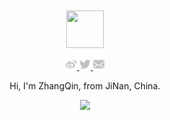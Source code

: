 <div align="center">
  <br>
  <br>
  <a href="https://sdwfqin.github.io/">
    <img width="60" height="60" src="https://avatars2.githubusercontent.com/u/13191807?s=460&u=056518e1bf3b5f9e7b0d75f855455e0c44d33309&v=4" />
  </a>
  <br>
  <p>
    <a href="https://weibo.com/zhangqin96812">
      <img width="18" height="18" src="imgs/weibo.svg?sanitize=true" />
    </a>
    <a href="https://twitter.com/sdwfqin">
      <img width="18" height="18" src="imgs/twitter.svg?sanitize=true" />
    </a>
    <a href="mailto:sdwfqin@icloud.com">
      <img width="18" height="18" src="imgs/mail.svg?sanitize=true" />
    </a>
  </p>
  <p>Hi, I'm ZhangQin, from JiNan, China.</p>
  <p>
    <a href="https://sdwfqin.github.io/">
      <img src="https://github-readme-stats.vercel.app/api?username=sdwfqin&show_icons=true&icon_color=805AD5&text_color=718096&bg_color=ffffff&hide_title=true&hide_border=true" />
    </a>
  </p>
  <br>
</div>
